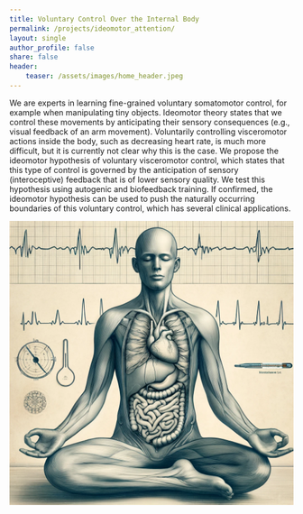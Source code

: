 ```yaml
---
title: Voluntary Control Over the Internal Body
permalink: /projects/ideomotor_attention/
layout: single
author_profile: false
share: false
header:
    teaser: /assets/images/home_header.jpeg
---
```

We are experts in learning fine-grained voluntary somatomotor control, for example when manipulating tiny objects. Ideomotor theory states that we control these movements by anticipating their sensory consequences (e.g., visual feedback of an arm movement). Voluntarily controlling visceromotor actions inside the body, such as decreasing heart rate, is much more difficult, but it is currently not clear why this is the case. We propose the ideomotor hypothesis of voluntary visceromotor control, which states that this type of control is governed by the anticipation of sensory (interoceptive) feedback that is of lower sensory quality. We test this hypothesis using autogenic and biofeedback training. If confirmed, the ideomotor hypothesis can be used to push the naturally occurring boundaries of this voluntary control, which has several clinical applications.


<img src="../../assets/images/projects/Interoaction2.webp" alt="some text">
